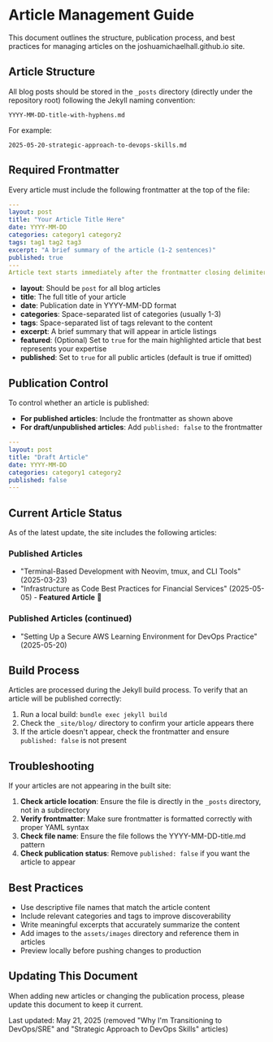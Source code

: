 # Article Management Guide

This document outlines the structure, publication process, and best practices for managing articles on the joshuamichaelhall.github.io site.

## Article Structure

All blog posts should be stored in the `_posts` directory (directly under the repository root) following the Jekyll naming convention:

```
YYYY-MM-DD-title-with-hyphens.md
```

For example:
```
2025-05-20-strategic-approach-to-devops-skills.md
```

## Required Frontmatter

Every article must include the following frontmatter at the top of the file:

```yaml
---
layout: post
title: "Your Article Title Here"
date: YYYY-MM-DD
categories: category1 category2
tags: tag1 tag2 tag3
excerpt: "A brief summary of the article (1-2 sentences)"
published: true
---
Article text starts immediately after the frontmatter closing delimiter without a blank line.
```

- **layout**: Should be `post` for all blog articles
- **title**: The full title of your article
- **date**: Publication date in YYYY-MM-DD format
- **categories**: Space-separated list of categories (usually 1-3)
- **tags**: Space-separated list of tags relevant to the content
- **excerpt**: A brief summary that will appear in article listings
- **featured**: (Optional) Set to `true` for the main highlighted article that best represents your expertise
- **published**: Set to `true` for all public articles (default is true if omitted)

## Publication Control

To control whether an article is published:

- **For published articles**: Include the frontmatter as shown above
- **For draft/unpublished articles**: Add `published: false` to the frontmatter

```yaml
---
layout: post
title: "Draft Article"
date: YYYY-MM-DD
categories: category1 category2
published: false
---
```

## Current Article Status

As of the latest update, the site includes the following articles:

### Published Articles
- "Terminal-Based Development with Neovim, tmux, and CLI Tools" (2025-03-23)
- "Infrastructure as Code Best Practices for Financial Services" (2025-05-05) - **Featured Article** 🌟

### Published Articles (continued)
- "Setting Up a Secure AWS Learning Environment for DevOps Practice" (2025-05-20)

## Build Process

Articles are processed during the Jekyll build process. To verify that an article will be published correctly:

1. Run a local build: `bundle exec jekyll build`
2. Check the `_site/blog/` directory to confirm your article appears there
3. If the article doesn't appear, check the frontmatter and ensure `published: false` is not present

## Troubleshooting

If your articles are not appearing in the built site:

1. **Check article location**: Ensure the file is directly in the `_posts` directory, not in a subdirectory
2. **Verify frontmatter**: Make sure frontmatter is formatted correctly with proper YAML syntax
3. **Check file name**: Ensure the file follows the YYYY-MM-DD-title.md pattern
4. **Check publication status**: Remove `published: false` if you want the article to appear

## Best Practices

- Use descriptive file names that match the article content
- Include relevant categories and tags to improve discoverability
- Write meaningful excerpts that accurately summarize the content
- Add images to the `assets/images` directory and reference them in articles
- Preview locally before pushing changes to production

## Updating This Document

When adding new articles or changing the publication process, please update this document to keep it current.

Last updated: May 21, 2025 (removed "Why I'm Transitioning to DevOps/SRE" and "Strategic Approach to DevOps Skills" articles)